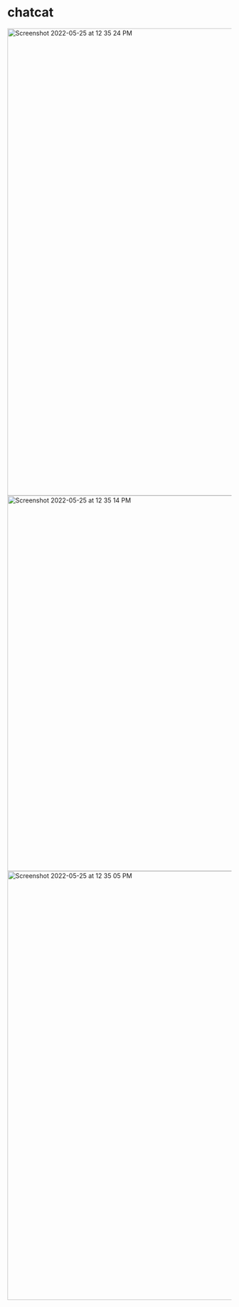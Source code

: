 # chatcat
<img width="1049" alt="Screenshot 2022-05-25 at 12 35 24 PM" src="https://user-images.githubusercontent.com/11161480/170201166-d22d98d9-063f-4d20-a36b-2ef45021de4f.png">
<img width="843" alt="Screenshot 2022-05-25 at 12 35 14 PM" src="https://user-images.githubusercontent.com/11161480/170201181-cc761500-85c1-44a6-8f7b-7b80b504162a.png">
<img width="963" alt="Screenshot 2022-05-25 at 12 35 05 PM" src="https://user-images.githubusercontent.com/11161480/170201187-8cd3a9e2-97f1-4d00-b2c8-6d61138989d1.png">
